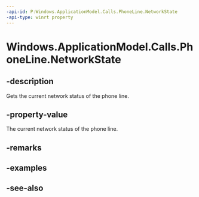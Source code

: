 ----api-id: P:Windows.ApplicationModel.Calls.PhoneLine.NetworkState
-api-type: winrt property
---<!-- Property syntaxpublic Windows.ApplicationModel.Calls.PhoneNetworkState NetworkState { get; }--># Windows.ApplicationModel.Calls.PhoneLine.NetworkState## -descriptionGets the current network status of the phone line.## -property-valueThe current network status of the phone line.## -remarks## -examples## -see-also